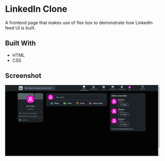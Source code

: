# LinkedIn Clone

A frontend page that makes use of flex box to demonstrate how LinkedIn feed UI is built.

## Built With

- HTML
- CSS

## Screenshot

![image](./assets/media/Capture.PNG)